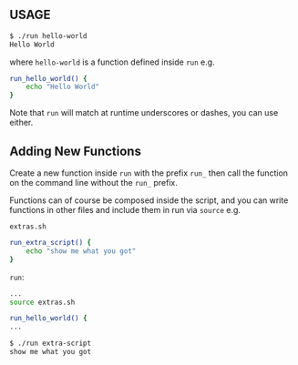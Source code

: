 ## USAGE
```bash
$ ./run hello-world
Hello World
```

where `hello-world` is a function defined inside `run` e.g.

```bash
run_hello_world() {
    echo "Hello World"
}
```

Note that `run` will match at runtime underscores or dashes, you can use either.


## Adding New Functions
Create a new function inside `run` with the prefix `run_` then call the function on the command line without the `run_` prefix.

Functions can of course be composed inside the script, and you can write functions in other files and include them in run via `source` e.g.

`extras.sh`
```bash
run_extra_script() {
    echo "show me what you got"
}
```
`run`:
```bash
...
source extras.sh

run_hello_world() {
...
```

```bash
$ ./run extra-script
show me what you got
```
